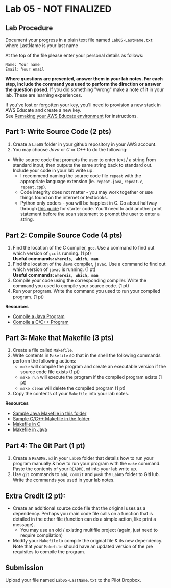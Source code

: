 # Lab 05 - NOT FINALIZED

## Lab Procedure

Document your progress in a plain text file named `Lab05-LastName.txt`  
where LastName is your last name

At the top of the file please enter your personal details as follows:

```
Name: Your name
Email: Your email

```

**Where questions are presented, answer them in your lab notes. For each step, include the command you used to perform the direction or answer the question posed.** If you did something "wrong" make a note of it in your lab. These are learning experiences.

If you've lost or forgotten your key, you'll need to provision a new stack in AWS Educate and create a new key.  
See [Remaking your AWS Educate environment](../../..) for instructions.

## Part 1: Write Source Code (2 pts)

1. Create a `Lab05` folder in your github repository in your AWS account.
2. You may choose _Java_ or _C_ or _C++_ to do the following:

- Write source code that prompts the user to enter text / a string from standard input, then outputs the same string back to standard out. Include your code in your lab write up.
  - I recommend naming the source code file `repeat` with the appropriate language extension (ie. `repeat.java`, `repeat.c`, `repeat.cpp`).
  - Code integrity does not matter - you may work together or use things found on the internet or textbooks.
  - Python only coders - you will be happiest in C. Go about halfway through [this guide](https://www.geeksforgeeks.org/strings-in-c-2/) for starter code. You'll need to add another print statement before the scan statement to prompt the user to enter a string.

## Part 2: Compile Source Code (4 pts)

1. Find the location of the C compiler, `gcc`. Use a command to find out which version of `gcc` is running. (1 pt)  
   **Useful commands: `whereis, which, man`**
2. Find the location of the Java compiler, `javac`. Use a command to find out which version of `javac` is running. (1 pt)  
   **Useful commands: `whereis, which, man`**
3. Compile your code using the corresponding compiler. Write the command you used to compile your source code. (1 pt)
4. Run your program. Write the command you used to run your compiled program. (1 pt)

**Resources**

- [Compile a Java Program](https://beginnersbook.com/2013/05/first-java-program/)
- [Compile a C/C++ Program](https://www3.ntu.edu.sg/home/ehchua/programming/cpp/gcc_make.html)

## Part 3: Make that Makefile (3 pts)

1. Create a file called `Makefile`.
2. Write contents in `Makefile` so that in the shell the following commands perform the following actions:
   - `make` will compile the program and create an executable version if the source code file exists (1 pt)
   - `make run` will execute the program if the compiled program exists (1 pt)
   - `make clean` will delete the compiled program (1 pt)
3. Copy the contents of your `Makefile` into your lab notes.

**Resources**

- [Sample Java Makefile in this folder](./Makefile-Java)
- [Sample C/C++ Makefile in the folder](./Makefile-C)
- [Makefile in C](https://www.cs.swarthmore.edu/~newhall/unixhelp/howto_makefiles.html#C)
- [Makefile in Java](https://www.cs.swarthmore.edu/~newhall/unixhelp/howto_makefiles.html#java)

## Part 4: The Git Part (1 pt)

1. Create a `README.md` in your `Lab05` folder that details how to run your program manually & how to run your program with the `make` command. Paste the contents of your `README.md` into your lab write up.
2. Use `git` commands to `add`, `commit` and `push` the `Lab05` folder to GitHub. Write the commands you used in your lab notes.

## Extra Credit (2 pt):

- Create an additional source code file that the original uses as a dependency. Perhaps you main code file calls on a function that is detailed in the other file (function can do a simple action, like print a message).
  - You may use an old / existing multifile project (again, just need to require compilation)
- Modify your `Makefile` to compile the original file & its new dependency. Note that your `Makefile` should have an updated version of the pre requisites to compile the program.

## Submission

Upload your file named `Lab05-LastName.txt` to the Pilot Dropbox.
